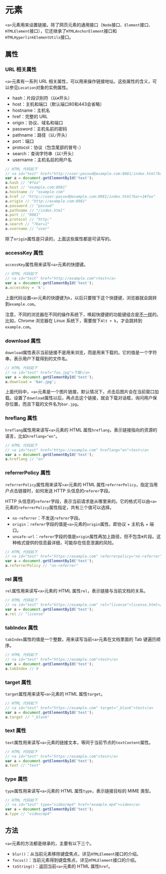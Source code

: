 # 元素

`<a>`元素用来设置链接。除了网页元素的通用接口（`Node`接口、`Element`接口、`HTMLElement`接口），它还继承了`HTMLAnchorElement`接口和`HTMLHyperlinkElementUtils`接口。

## 属性

### URL 相关属性

`<a>`元素有一系列 URL 相关属性，可以用来操作链接地址。这些属性的含义，可以参见`Location`对象的实例属性。

* hash：片段识别符（以`#`开头）
* host：主机和端口（默认端口80和443会省略）
* hostname：主机名
* href：完整的 URL
* origin：协议、域名和端口
* password：主机名前的密码
* pathname：路径（以`/`开头）
* port：端口
* protocol：协议（包含尾部的冒号`:`）
* search：查询字符串（以`?`开头）
* username：主机名前的用户名

```javascript
// HTML 代码如下
// <a id="test" href="http://user:passwd@example.com:8081/index.html?bar=1#foo">test</a>
var a = document.getElementById('test');
a.hash // "#foo"
a.host // "example.com:8081"
a.hostname // "example.com"
a.href // "http://user:passed@example.com:8081/index.html?bar=1#foo"
a.origin // "http://example.com:8081"
a.password // "passwd"
a.pathname // "/index.html"
a.port // "8081"
a.protocol // "http:"
a.search // "?bar=1"
a.username // "user"
```

除了`origin`属性是只读的，上面这些属性都是可读写的。

### accessKey 属性

`accessKey`属性用来读写`<a>`元素的快捷键。

```javascript
// HTML 代码如下
// <a id="test" href="http://example.com">test</a>
var a = document.getElementById('test');
a.accessKey = 'k';
```

上面代码设置`<a>`元素的快捷键为`k`，以后只要按下这个快捷键，浏览器就会跳转到`example.com`。

注意，不同的浏览器在不同的操作系统下，唤起快捷键的功能键组合是[不一样](https://developer.mozilla.org/en-US/docs/Web/HTML/Global_attributes/accesskey)的。比如，Chrome 浏览器在 Linux 系统下，需要按下`Alt + k`，才会跳转到`example.com`。

### download 属性

`download`属性表示当前链接不是用来浏览，而是用来下载的。它的值是一个字符串，表示用户下载得到的文件名。

```javascript
// HTML 代码如下
// <a id="test" href="foo.jpg">下载</a>
var a = document.getElementById('test');
a.download = 'bar.jpg';
```

上面代码中，`<a>`元素是一个图片链接，默认情况下，点击后图片会在当前窗口加载。设置了`download`属性以后，再点击这个链接，就会下载对话框，询问用户保存位置，而且下载的文件名为`bar.jpg`。

### hreflang 属性

`hreflang`属性用来读写`<a>`元素的 HTML 属性`hreflang`，表示链接指向的资源的语言，比如`hreflang="en"`。

```javascript
// HTML 代码如下
// <a id="test" href="https://example.com" hreflang="en">test</a>
var a = document.getElementById('test');
a.hreflang // "en"
```

### referrerPolicy 属性

`referrerPolicy`属性用来读写`<a>`元素的 HTML 属性`referrerPolicy`，指定当用户点击链接时，如何发送 HTTP 头信息的`referer`字段。

HTTP 头信息的`referer`字段，表示当前请求是从哪里来的。它的格式可以由`<a>`元素的`referrerPolicy`属性指定，共有三个值可以选择。

* `no-referrer`：不发送`referer`字段。
* `origin`：`referer`字段的值是`<a>`元素的`origin`属性，即协议 + 主机名 + 端口。
* `unsafe-url`：`referer`字段的值是`origin`属性再加上路径，但不包含`#`片段。这种格式提供的信息最详细，可能存在信息泄漏的风险。

```javascript
// HTML 代码如下
// <a id="test" href="https://example.com" referrerpolicy="no-referrer">test</a>
var a = document.getElementById('test');
a.referrerPolicy // "no-referrer"
```

### rel 属性

`rel`属性用来读写`<a>`元素的 HTML 属性`rel`，表示链接与当前文档的关系。

```javascript
// HTML 代码如下
// <a id="test" href="https://example.com" rel="license">license.html</a>
var a = document.getElementById('test');
a.rel // "license"
```

### tabIndex 属性

`tabIndex`属性的值是一个整数，用来读写当前`<a>`元素在文档里面的 Tab 键遍历顺序。

```javascript
// HTML 代码如下
// <a id="test" href="https://example.com">test</a>
var a = document.getElementById('test');
a.tabIndex // 0
```

### target 属性

`target`属性用来读写`<a>`元素的 HTML 属性`target`。

```javascript
// HTML 代码如下
// <a id="test" href="https://example.com" target="_blank">test</a>
var a = document.getElementById('test');
a.target // "_blank"
```

### text 属性

`text`属性用来读写`<a>`元素的链接文本，等同于当前节点的`textContent`属性。

```javascript
// HTML 代码如下
// <a id="test" href="https://example.com">test</a>
var a = document.getElementById('test');
a.text // "test"
```

### type 属性

`type`属性用来读写`<a>`元素的 HTML 属性`type`，表示链接目标的 MIME 类型。

```javascript
// HTML 代码如下
// <a id="test" type="video/mp4" href="example.mp4">video</a>
var a = document.getElementById('test');
a.type // "video/mp4"
```

## 方法

`<a>`元素的方法都是继承的，主要有以下三个。

* `blur()`：从当前元素移除键盘焦点，详见`HTMLElement`接口的介绍。
* `focus()`：当前元素得到键盘焦点，详见`HTMLElement`接口的介绍。
* `toString()`：返回当前`<a>`元素的 HTML 属性`href`。

